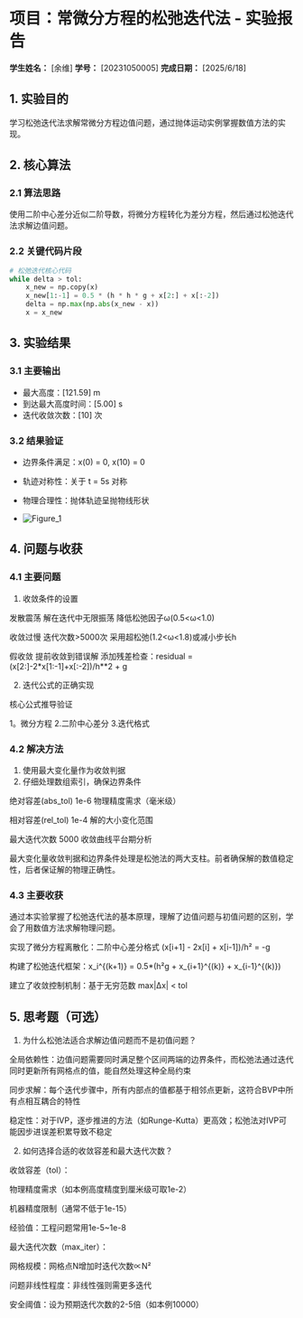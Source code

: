 # 项目：常微分方程的松弛迭代法 - 实验报告

**学生姓名：** [余维] **学号：** [20231050005] **完成日期：** [2025/6/18]

## 1. 实验目的

学习松弛迭代法求解常微分方程边值问题，通过抛体运动实例掌握数值方法的实现。

## 2. 核心算法

### 2.1 算法思路

使用二阶中心差分近似二阶导数，将微分方程转化为差分方程，然后通过松弛迭代法求解边值问题。

### 2.2 关键代码片段

```python
# 松弛迭代核心代码
while delta > tol:
    x_new = np.copy(x)
    x_new[1:-1] = 0.5 * (h * h * g + x[2:] + x[:-2])
    delta = np.max(np.abs(x_new - x))
    x = x_new
```

## 3. 实验结果

### 3.1 主要输出

- 最大高度：[121.59] m
- 到达最大高度时间：[5.00] s
- 迭代收敛次数：[10] 次

### 3.2 结果验证

- 边界条件满足：x(0) = 0, x(10) = 0
- 轨迹对称性：关于 t = 5s 对称
- 物理合理性：抛体轨迹呈抛物线形状

- ![Figure_1](https://github.com/user-attachments/assets/528bde78-11f9-4f82-a755-67d954e59bcb)


## 4. 问题与收获

### 4.1 主要问题

1. 收敛条件的设置

发散震荡	解在迭代中无限振荡	降低松弛因子ω(0.5<ω<1.0)

收敛过慢	迭代次数>5000次	采用超松弛(1.2<ω<1.8)或减小步长h

假收敛	提前收敛到错误解	添加残差检查：residual = (x[2:]-2*x[1:-1]+x[:-2])/h**2 + g

2. 迭代公式的正确实现
   
核心公式推导验证

1。微分方程 2.二阶中心差分 3.迭代格式


### 4.2 解决方法

1. 使用最大变化量作为收敛判据
2. 仔细处理数组索引，确保边界条件

   
绝对容差(abs_tol)	1e-6	物理精度需求（毫米级）

相对容差(rel_tol)	1e-4	解的大小变化范围

最大迭代次数	5000	收敛曲线平台期分析

最大变化量收敛判据和边界条件处理是松弛法的两大支柱。前者确保解的数值稳定性，后者保证解的物理正确性。

### 4.3 主要收获

通过本实验掌握了松弛迭代法的基本原理，理解了边值问题与初值问题的区别，学会了用数值方法求解物理问题。

实现了微分方程离散化：二阶中心差分格式 (x[i+1] - 2x[i] + x[i-1])/h² = -g

构建了松弛迭代框架：x_i^{(k+1)} = 0.5*(h²g + x_{i+1}^{(k)} + x_{i-1}^{(k)})

建立了收敛控制机制：基于无穷范数 max|Δx| < tol

## 5. 思考题（可选）

1. 为什么松弛法适合求解边值问题而不是初值问题？

全局依赖性：边值问题需要同时满足整个区间两端的边界条件，而松弛法通过迭代同时更新所有网格点的值，能自然处理这种全局约束

同步求解：每个迭代步骤中，所有内部点的值都基于相邻点更新，这符合BVP中所有点相互耦合的特性

稳定性：对于IVP，逐步推进的方法（如Runge-Kutta）更高效；松弛法对IVP可能因步进误差积累导致不稳定

2. 如何选择合适的收敛容差和最大迭代次数？

收敛容差（tol）：

物理精度需求（如本例高度精度到厘米级可取1e-2）

机器精度限制（通常不低于1e-15）

经验值：工程问题常用1e-5~1e-8

最大迭代次数（max_iter）：

网格规模：网格点N增加时迭代次数∝N²

问题非线性程度：非线性强则需更多迭代

安全阈值：设为预期迭代次数的2-5倍（如本例10000）
